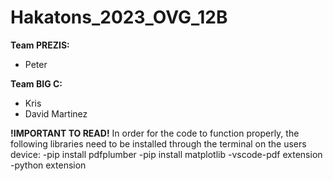 # Hakatons_2023_OVG_12B
**Team PREZIS:**  
- Peter

**Team BIG C:**  
- Kris 
- David Martinez




**!IMPORTANT TO READ!**
In order for the code to function properly, the following libraries need to be installed through the terminal on the users device:
-pip install pdfplumber
-pip install matplotlib
-vscode-pdf extension
-python extension
